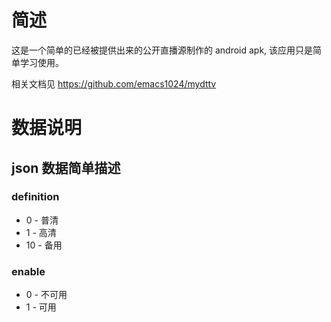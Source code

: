 
# 简述

这是一个简单的已经被提供出来的公开直播源制作的 android apk, 该应用只是简单学习使用。

相关文档见 https://github.com/emacs1024/mydttv

# 数据说明

## json 数据简单描述

### definition
+ 0 - 普清
+ 1 - 高清
+ 10 - 备用

### enable
+ 0 - 不可用
+ 1 - 可用